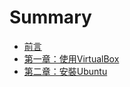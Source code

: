 # Summary

* [前言](README.md)
* [第一章：使用VirtualBox](chapter1.md)
* [第二章：安裝Ubuntu](Ubuntu_Install.md)

